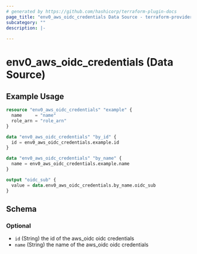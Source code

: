 ```yaml
---
# generated by https://github.com/hashicorp/terraform-plugin-docs
page_title: "env0_aws_oidc_credentials Data Source - terraform-provider-env0"
subcategory: ""
description: |-
  
---
```


# env0_aws_oidc_credentials (Data Source)



## Example Usage

```terraform
resource "env0_aws_oidc_credentials" "example" {
  name     = "name"
  role_arn = "role_arn"
}

data "env0_aws_oidc_credentials" "by_id" {
  id = env0_aws_oidc_credentials.example.id
}

data "env0_aws_oidc_credentials" "by_name" {
  name = env0_aws_oidc_credentials.example.name
}

output "oidc_sub" {
  value = data.env0_aws_oidc_credentials.by_name.oidc_sub
}
```

<!-- schema generated by tfplugindocs -->
## Schema

### Optional

- `id` (String) the id of the aws_oidc oidc credentials
- `name` (String) the name of the aws_oidc oidc credentials
